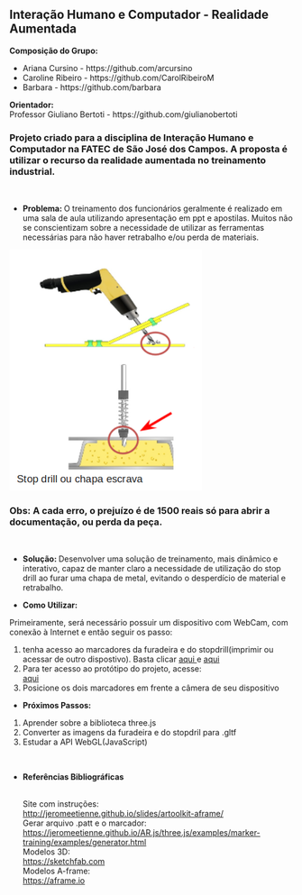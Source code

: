 <html>
      <head>
      

<h2> Interação Humano e Computador - Realidade Aumentada </h2>

<strong> Composição do Grupo: </strong>
<ul>
<li>Ariana Cursino - https://github.com/arcursino</li>
<li>Caroline Ribeiro - https://github.com/CarolRibeiroM</li>
<li>Barbara - https://github.com/barbara</li>
</ul> 
<strong> Orientador: </strong> <br>
Professor Giuliano Bertoti  - https://github.com/giulianobertoti <br>

<h3>Projeto criado para a disciplina de Interação Humano e Computador na FATEC de São José dos Campos.
A proposta é utilizar o recurso da realidade aumentada no treinamento industrial.<br></h3><br>

<ul>
	<li> <strong> Problema: </strong>
	O treinamento dos funcionários geralmente é realizado em uma sala de aula utilizando apresentação em ppt e apostilas.
	Muitos não se conscientizam sobre a necessidade  de utilizar as ferramentas necessárias para não haver retrabalho 	  e/ou 	perda de materiais.
	</li> 	
</ul>
<p>
<img src="https://raw.githubusercontent.com/arcursino/IHC/master/figura1.png" alt="Figura 1 - Uso do Stop Drill" title="Figura 1 - Uso do Stop Drill" style="max-width:100%;">
	<h3>Obs: A cada erro, o prejuízo é de 1500 reais só para abrir a documentação, ou perda da peça.</h3> <br>
</p>
<ul>		
	<li><strong> Solução: </strong>
	Desenvolver uma solução de treinamento, mais dinâmico e interativo, capaz de manter claro a necessidade de utilização 	do stop drill ao furar uma chapa de metal, evitando o desperdício de material e retrabalho.
	</li>
</ul>
<ul>
	<li> <strong>Como Utilizar: </strong>
	</li>
</ul>
Primeiramente, será necessário possuir um dispositivo com WebCam, com conexão à Internet e então seguir os passo:
<ol>
	<li> tenha acesso ao marcadores da furadeira e do stopdrill(imprimir ou acessar de outro dispostivo). Basta clicar
	<a href="https://github.com/arcursino/IHC/blob/master/pattern-%C3%ADndice.png"> aqui </a>
	e
	<a href="https://github.com/arcursino/IHC/blob/master/pattern-stopdrill.png"> aqui </a>
	</li>
	<li>Para ter acesso ao protótipo do projeto, acesse: </li>
	<a href="https://codepen.io/CarolRibeiro/pen/GRKWopj" rel="nofollow">aqui</a>
	<li> Posicione os dois marcadores em frente a câmera de seu dispositivo</li>
</ol>
<ul>
<li><strong>Próximos Passos:</strong></li>
</ul>
<ol>
	<li> Aprender sobre a biblioteca three.js</li>
	<li> Converter as imagens da furadeira e do stopdril para .gltf</li>
	<li> Estudar a API WebGL(JavaScript)</li>
</ol>
<br>
<ul> 
	<li> <strong>Referências Bibliográficas </strong></li>
	
<br>Site com instruções:<br>
http://jeromeetienne.github.io/slides/artoolkit-aframe/
<br>Gerar arquivo .patt e o marcador:<br>
https://jeromeetienne.github.io/AR.js/three.js/examples/marker-training/examples/generator.html
<br>Modelos 3D: <br>
https://sketchfab.com
<br>Modelos A-frame: <br>
https://aframe.io
</ul>
</head>
</html>
